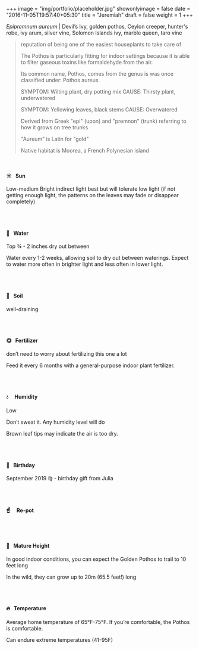 +++
image = "img/portfolio/placeholder.jpg"
showonlyimage = false
date = "2016-11-05T19:57:40+05:30"
title = "Jeremiah"
draft = false
weight = 1
+++

*Epipremnum aureum* | Devil’s Ivy, golden pothos, Ceylon creeper, hunter's robe, ivy arum, silver vine, Solomon Islands ivy, marble queen, taro vine
<!--more-->

> reputation of being one of the easiest houseplants to take care of
>
>The Pothos is particularly fitting for indoor settings because it is able to filter gaseous toxins like formaldehyde from the air.
>
>Its common name, Pothos, comes from the genus is was once classified under: Pothos aureus.
>
>SYMPTOM: Wilting plant, dry potting mix
>CAUSE: Thirsty plant, underwatered
>
>SYMPTOM: Yellowing leaves, black stems
>CAUSE: Overwatered
>
>Derived from Greek "epi" (upon) and "premnon" (trunk) referring to how it grows on tree trunks
>
>"Aureum" is Latin for "gold"
>
>Native habitat is Moorea, a French Polynesian island


</br>

#### :sunny:  &nbsp; Sun
Low-medium
Bright indirect light best but will tolerate low light (if not getting enough light, the patterns on the leaves may fade or disappear completely)


</br></br>

#### :ocean:  &nbsp; Water
Top ¾ - 2 inches dry out between

Water every 1-2 weeks, allowing soil to dry out between waterings. Expect to water more often in brighter light and less often in lower light.

</br></br>

#### :seedling:  &nbsp; Soil
well-draining

</br></br>

#### :yum:  &nbsp; Fertilizer
don’t need to worry about fertilizing this one a lot

Feed it every 6 months with a general-purpose indoor plant fertilizer.

</br></br>

#### :droplet: &nbsp; &nbsp; Humidity
Low

Don’t sweat it. Any humidity level will do

Brown leaf tips may indicate the air is too dry.

</br></br>

#### :cake:  &nbsp; Birthday
September 2019 :virgo: - birthday gift from Julia

</br></br>

#### :point_up:  &nbsp;&nbsp;&nbsp; Re-pot

</br></br>

#### :triumph:  &nbsp; Mature Height
In good indoor conditions, you can expect the Golden Pothos to trail to 10 feet long

In the wild, they can grow up to 20m (65.5 feet!) long

</br></br>

#### :fire:  &nbsp; Temperature
Average home temperature of 65°F-75°F. If you’re comfortable, the Pothos is comfortable.

Can endure extreme temperatures (41-95F)

</br></br>
